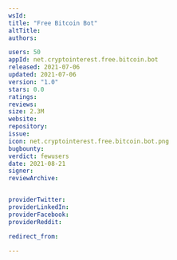 ```yaml
---
wsId: 
title: "Free Bitcoin Bot"
altTitle: 
authors:

users: 50
appId: net.cryptointerest.free.bitcoin.bot
released: 2021-07-06
updated: 2021-07-06
version: "1.0"
stars: 0.0
ratings: 
reviews: 
size: 2.3M
website: 
repository: 
issue: 
icon: net.cryptointerest.free.bitcoin.bot.png
bugbounty: 
verdict: fewusers
date: 2021-08-21
signer: 
reviewArchive:


providerTwitter: 
providerLinkedIn: 
providerFacebook: 
providerReddit: 

redirect_from:

---
```



<!-- Emanuel thinks this is probably a scam. See https://gitlab.com/walletscrutiny/walletScrutinyCom/-/issues/314 -->
